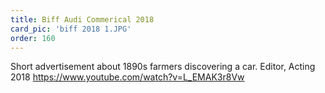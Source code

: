 ```yaml
---
title: Biff Audi Commerical 2018
card_pic: 'biff 2018 1.JPG'
order: 160 
---
```


Short advertisement about 1890s farmers discovering a car.
Editor, Acting 2018
https://www.youtube.com/watch?v=L_EMAK3r8Vw
